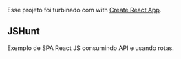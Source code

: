 Esse projeto foi turbinado com with [Create React App](https://github.com/facebook/create-react-app).

## JSHunt

Exemplo de SPA React JS consumindo API e usando rotas.
